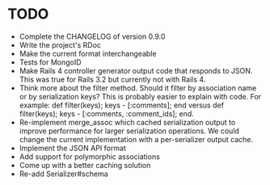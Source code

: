 TODO
====

  * Complete the CHANGELOG of version 0.9.0
  * Write the project's RDoc
  * Make the current format interchangeable
  * Tests for MongoID
  * Make Rails 4 controller generator output code that responds to JSON. This was true for Rails 3.2 but currently not with Rails 4.
  * Think more about the filter method. Should it filter by association name or by serialization keys? This is probably easier to explain with code. For example: def filter(keys); keys - [:comments]; end versus def filter(keys); keys - [:comments, :comment_ids]; end.
  * Re-implement merge_assoc which cached serialization output to improve performance for larger serialization operations. We could change the current implementation with a per-serializer output cache.
  * Implement the JSON API format
  * Add support for polymorphic associations
  * Come up with a better caching solution
  * Re-add Serializer#schema
